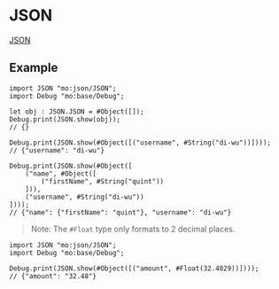 # JSON

[JSON](https://www.json.org/)

## Example

```motoko
import JSON "mo:json/JSON";
import Debug "mo:base/Debug";

let obj : JSON.JSON = #Object([]);
Debug.print(JSON.show(obj));
// {}

Debug.print(JSON.show(#Object([("username", #String("di-wu"))])));
// {"username": "di-wu"}

Debug.print(JSON.show(#Object([
    ("name", #Object([
        ("firstName", #String("quint"))
    ])),
    ("username", #String("di-wu"))
])));
// {"name": {"firstName": "quint"}, "username": "di-wu"}
```

> Note: The `#Float` type only formats to 2 decimal places.

```motoko
import JSON "mo:json/JSON";
import Debug "mo:base/Debug";

Debug.print(JSON.show(#Object([("amount", #Float(32.4829))])));
// {"amount": "32.48"}
```
